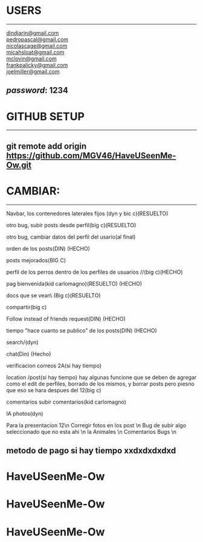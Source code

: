 # USERS
----------------------------------------------------
dindjarin@gmail.com\
pedropascal@gmail.com\
nicolascage@gmail.com\
micahsloat@gmail.com\
mclovin@gmail.com\
frankpalicky@gmail.com\
joelmiller@gmail.com

*password*: 1234
----------------------------------------------------

# GITHUB SETUP
----------------------------------------------------
git remote add origin https://github.com/MGV46/HaveUSeenMe-Ow.git
----------------------------------------------------

# CAMBIAR:
---------------------------------------------------
Navbar, los contenedores laterales fijos (dyn y bic c)(RESUELTO)

otro bug, subir posts desde perfil(big c)(RESUELTO)

otro bug, cambiar datos del perfil del usario(al final)

orden de los posts\(DIN) (HECHO)

posts mejorados(BIG C)

perfil de los perros dentro de los perfiles de usuarios //\(big c)(HECHO)


pag bienvenida(kid carlomagno)(RESUELTO) (HECHO)


docs que se vean\ (Big c)(RESUELTO)


compartir\(big c)


Follow instead of friends request(DIN) (HECHO)

tiempo "hace cuanto se publico" de los posts(DIN) (HECHO)

search\/(dyn)

chat\(Din) (Hecho)

verificacion correos 2A(si hay tiempo)

location /post\(si hay tiempo)
hay algunas funcione que se deben de agregar como el edit de perfiles, borrado de los mismos, y borrar posts pero piesno que eso se hara despues del 12(big c)

comentarios subir comentarios\(kid carlomagno)

IA photos\(dyn)

Para la presentacion 12\n
Corregir fotos en los post \n
Bug de subir algo seleccionado que no esta ahi \n
Ia Animales \n
Comentarios Bugs \n



metodo de pago si hay tiempo xxdxdxdxdxd
-------------------------------------------------------
# HaveUSeenMe-Ow
# HaveUSeenMe-Ow
# HaveUSeenMe-Ow
